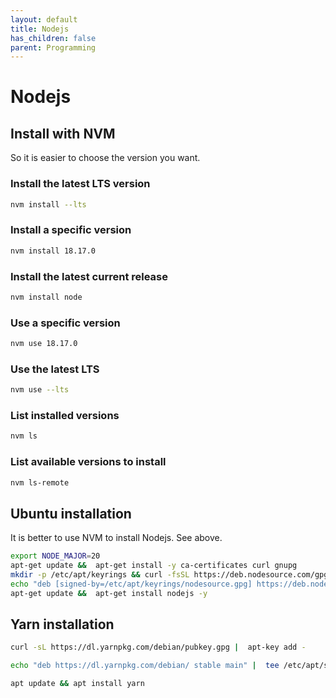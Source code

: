 ```yaml
---
layout: default
title: Nodejs
has_children: false
parent: Programming
---
```


# Nodejs

## Install with NVM

So it is easier to choose the version you want.

### Install the latest LTS version

```bash
nvm install --lts
```

### Install a specific version

```bash
nvm install 18.17.0
```

### Install the latest current release

```bash
nvm install node
```

### Use a specific version

```bash
nvm use 18.17.0
```

### Use the latest LTS

```bash
nvm use --lts
```

### List installed versions

```bash
nvm ls
```

### List available versions to install

```bash
nvm ls-remote
```


## Ubuntu installation

It is better to use NVM to install Nodejs. See above.

```bash
export NODE_MAJOR=20
apt-get update &&  apt-get install -y ca-certificates curl gnupg
mkdir -p /etc/apt/keyrings && curl -fsSL https://deb.nodesource.com/gpgkey/nodesource-repo.gpg.key |  gpg --dearmor -o /etc/apt/keyrings/nodesource.gpg
echo "deb [signed-by=/etc/apt/keyrings/nodesource.gpg] https://deb.nodesource.com/node_$NODE_MAJOR.x nodistro main" |  tee /etc/apt/sources.list.d/nodesource.list
apt-get update &&  apt-get install nodejs -y
```

## Yarn installation

```bash
curl -sL https://dl.yarnpkg.com/debian/pubkey.gpg |  apt-key add -

echo "deb https://dl.yarnpkg.com/debian/ stable main" |  tee /etc/apt/sources.list.d/yarn.list

apt update && apt install yarn
```
